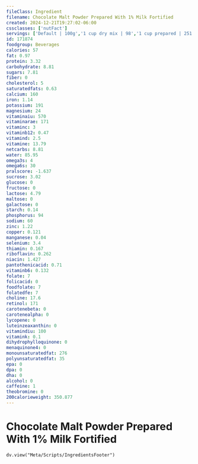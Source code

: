 ```yaml
---
fileClass: Ingredient
filename: Chocolate Malt Powder Prepared With 1% Milk Fortified
created: 2024-12-21T19:27:02-06:00
cssclasses: ['nutFact']
servings: ['Default | 100g','1 cup dry mix | 98','1 cup prepared | 251']
id: 171874
foodgroup: Beverages
calories: 57
fat: 0.97
protein: 3.32
carbohydrate: 8.81
sugars: 7.81
fiber: 0
cholesterol: 5
saturatedfats: 0.63
calcium: 160
iron: 1.14
potassium: 191
magnesium: 24
vitaminaiu: 570
vitaminarae: 171
vitaminc: 3
vitaminb12: 0.47
vitamind: 2.5
vitamine: 13.79
netcarbs: 8.81
water: 85.95
omega3s: 4
omega6s: 30
pralscore: -1.637
sucrose: 3.02
glucose: 0
fructose: 0
lactose: 4.79
maltose: 0
galactose: 0
starch: 0.14
phosphorus: 94
sodium: 60
zinc: 1.22
copper: 0.121
manganese: 0.04
selenium: 3.4
thiamin: 0.167
riboflavin: 0.262
niacin: 1.427
pantothenicacid: 0.71
vitaminb6: 0.132
folate: 7
folicacid: 0
foodfolate: 7
folatedfe: 7
choline: 17.6
retinol: 171
carotenebeta: 0
carotenealpha: 0
lycopene: 0
luteinzeaxanthin: 0
vitamindiu: 100
vitamink: 0.1
dihydrophylloquinone: 0
menaquinone4: 0
monounsaturatedfat: 276
polyunsaturatedfat: 35
epa: 0
dpa: 0
dha: 0
alcohol: 0
caffeine: 1
theobromine: 0
200calorieweight: 350.877
---
```


# Chocolate Malt Powder Prepared With 1% Milk Fortified

```dataviewjs
dv.view("Meta/Scripts/IngredientsFooter")
```